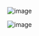 ![image](https://github.com/user-attachments/assets/cbafb69d-d9d8-4ebd-939a-75c9f7774ff0)

![image](https://github.com/user-attachments/assets/3603c82d-c3cd-445e-b2f9-10e9aaf9c68c)
